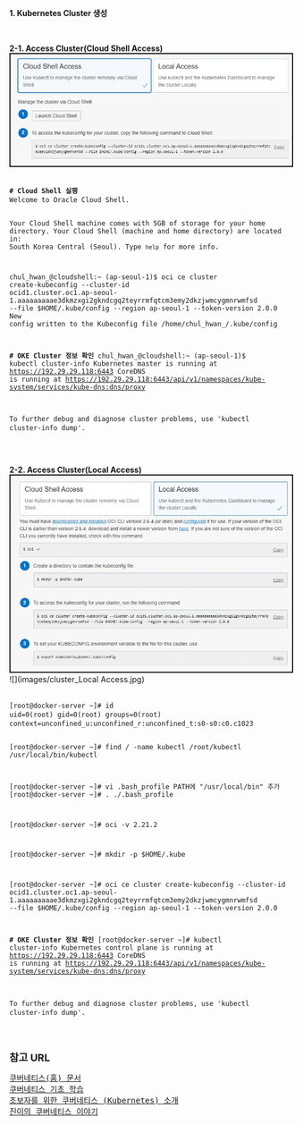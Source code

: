 <strong>1. Kubernetes Cluster 생성</strong>
<p>&nbsp;</p>
<strong>2-1. Access Cluster(Cloud Shell Access)</strong>
<img src="./images/cluster_cloud_shell_access.jpg" border="2">
<div class="language-plaintext highlighter-rouge">
<div class="highlight">
<pre class="highlight"><code>
<b># Cloud Shell 실행</b>
Welcome to Oracle Cloud Shell.

Your Cloud Shell machine comes with 5GB of storage for your home directory. Your Cloud Shell (machine and home directory) are located in: South Korea Central (Seoul).
Type `help` for more info.

chul_hwan_@cloudshell:~ (ap-seoul-1)$ oci ce cluster create-kubeconfig --cluster-id ocid1.cluster.oc1.ap-seoul-1.aaaaaaaaae3dkmzxgi2gkndcgq2teyrrmfqtcm3emy2dkzjwmcygmnrwmfsd --file $HOME/.kube/config --region ap-seoul-1 --token-version 2.0.0 
New config written to the Kubeconfig file /home/chul_hwan_/.kube/config

<b># OKE Cluster 정보 확인</b>
chul_hwan_@cloudshell:~ (ap-seoul-1)$ kubectl cluster-info
Kubernetes master is running at https://192.29.29.118:6443
CoreDNS is running at https://192.29.29.118:6443/api/v1/namespaces/kube-system/services/kube-dns:dns/proxy

To further debug and diagnose cluster problems, use 'kubectl cluster-info dump'.
</code></pre>
</div>
</div>
<p>&nbsp;</p>
<strong>2-2. Access Cluster(Local Access)</strong>
<img src ="./images/cluster_Local Access.jpg" border="2">
![](images/cluster_Local Access.jpg)
<div class="language-plaintext highlighter-rouge">
<div class="highlight">
<pre class="highlight"><code>
[root@docker-server ~]# id
uid=0(root) gid=0(root) groups=0(root) context=unconfined_u:unconfined_r:unconfined_t:s0-s0:c0.c1023

[root@docker-server ~]# find / -name kubectl
/root/kubectl
/usr/local/bin/kubectl

[root@docker-server ~]# vi .bash_profile
PATH에 "/usr/local/bin" 추가
[root@docker-server ~]# . ./.bash_profile

[root@docker-server ~]# oci -v
2.21.2

[root@docker-server ~]# mkdir -p $HOME/.kube

[root@docker-server ~]# oci ce cluster create-kubeconfig --cluster-id ocid1.cluster.oc1.ap-seoul-1.aaaaaaaaae3dkmzxgi2gkndcgq2teyrrmfqtcm3emy2dkzjwmcygmnrwmfsd --file $HOME/.kube/config --region ap-seoul-1 --token-version 2.0.0

<b># OKE Cluster 정보 확인</b>
[root@docker-server ~]# kubectl cluster-info
Kubernetes control plane is running at https://192.29.29.118:6443
CoreDNS is running at https://192.29.29.118:6443/api/v1/namespaces/kube-system/services/kube-dns:dns/proxy

To further debug and diagnose cluster problems, use 'kubectl cluster-info dump'.
</code></pre>
</div>
</div>
<p>&nbsp;</p>
<strong><font size="4">참고 URL</font></strong>
<pre class="highlight">
<a href="https://kubernetes.io/ko/docs/home/" target="_blank">쿠버네티스(홈) 문서</a>
<a href="https://kubernetes.io/ko/docs/tutorials/kubernetes-basics/" target="_blank">쿠버네티스 기초 학습</a>
<a href="https://m.post.naver.com/viewer/postView.nhn?volumeNo=14749083&memberNo=36733075&vType=VERTICAL" target="_blank">초보자를 위한 쿠버네티스 (Kubernetes) 소개</a>
<a href="https://mantics.tistory.com/m?fbclid=IwAR0ngYOwvsAFHeXoDDQ8YohdKPS3Jb6SWa_a3g9OpsLZ5VUdWBFWJQE-FSQ" target="_blank">진이의 쿠버네티스 이야기</a>
</pre>
